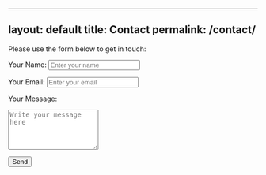 
---
layout: default
title: Contact
permalink: /contact/
---


Please use the form below to get in touch:

<form class="contact-form" action="https://formspree.io/f/xyzzebod" method="POST">
  <label for="name">Your Name:</label>
  <input type="text" id="name" name="name" placeholder="Enter your name" required>

  <label for="email">Your Email:</label>
  <input type="email" id="email" name="email" placeholder="Enter your email" required>

  <label for="message">Your Message:</label>
  <textarea id="message" name="message" rows="5" placeholder="Write your message here" required></textarea>

  <button type="submit">Send</button>
</form>